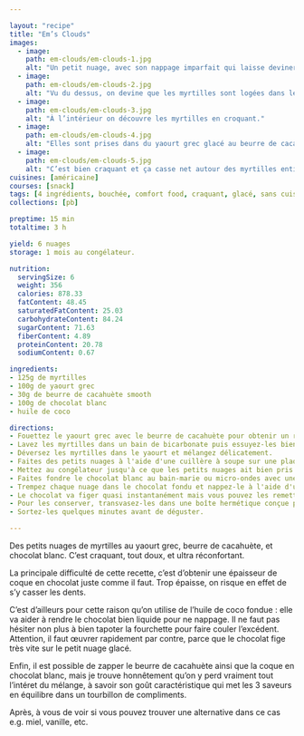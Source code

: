 ```yaml
---

layout: "recipe"
title: "Em’s Clouds"
images:
  - image:
    path: em-clouds/em-clouds-1.jpg
    alt: "Un petit nuage, avec son nappage imparfait qui laisse deviner la présence de myrtilles."
  - image:
    path: em-clouds/em-clouds-2.jpg
    alt: "Vu du dessus, on devine que les myrtilles sont logées dans le yaourt au beurre de cacahuète, avec une couleur un peu pâle."
  - image:
    path: em-clouds/em-clouds-3.jpg
    alt: "À l’intérieur on découvre les myrtilles en croquant."
  - image:
    path: em-clouds/em-clouds-4.jpg
    alt: "Elles sont prises dans du yaourt grec glacé au beurre de cacahuète, lui-même recouvert de chocolat blanc."
  - image:
    path: em-clouds/em-clouds-5.jpg
    alt: "C’est bien craquant et ça casse net autour des myrtilles entières."
cuisines: [américaine]
courses: [snack]
tags: [4 ingrédients, bouchée, comfort food, craquant, glacé, sans cuisson]
collections: [pb]

preptime: 15 min
totaltime: 3 h

yield: 6 nuages
storage: 1 mois au congélateur.

nutrition:
  servingSize: 6
  weight: 356
  calories: 878.33
  fatContent: 48.45
  saturatedFatContent: 25.03
  carbohydrateContent: 84.24
  sugarContent: 71.63
  fiberContent: 4.89
  proteinContent: 20.78
  sodiumContent: 0.67

ingredients:
- 125g de myrtilles
- 100g de yaourt grec
- 30g de beurre de cacahuète smooth
- 100g de chocolat blanc
- huile de coco

directions:
- Fouettez le yaourt grec avec le beurre de cacahuète pour obtenir un résultat bien lisse.
- Lavez les myrtilles dans un bain de bicarbonate puis essuyez-les bien sans les abîmer. 
- Déversez les myrtilles dans le yaourt et mélangez délicatement. 
- Faites des petits nuages à l'aide d'une cuillère à soupe sur une plaque ou un plat recouvert de papier cuisson et qui rentre dans votre congélateur.
- Mettez au congélateur jusqu'à ce que les petits nuages ait bien pris. Il faut compter entre 1h30 et 2h. 
- Faites fondre le chocolat blanc au bain-marie ou micro-ondes avec une noisette d’huile de coco et laissez refroidir un peu.
- Trempez chaque nuage dans le chocolat fondu et nappez-le à l'aide d'une fourchette. Tapotez pour laisser couler l'excédent puis déposez sur la plaque. 
- Le chocolat va figer quasi instantanément mais vous pouvez les remettre au congélateur pour assurer le coup. 
- Pour les conserver, transvasez-les dans une boîte hermétique conçue pour la congélation, ou dans un sac plastique en retirant le maximum d'air, et séparez-les avec du papier cuisson.
- Sortez-les quelques minutes avant de déguster. 

---
```


Des petits nuages de myrtilles au yaourt grec, beurre de cacahuète, et chocolat blanc. C’est craquant, tout doux, et ultra réconfortant.

La principale difficulté de cette recette, c’est d’obtenir une épaisseur de coque en chocolat juste comme il faut. Trop épaisse, on risque en effet de s’y casser les dents. 

C’est d’ailleurs pour cette raison qu’on utilise de l’huile de coco fondue&nbsp;: elle va aider à rendre le chocolat bien liquide pour ne nappage. Il ne faut pas hésiter non plus à bien tapoter la fourchette pour faire couler l’excédent. Attention, il faut œuvrer rapidement par contre, parce que le chocolat fige très vite sur le petit nuage glacé.

Enfin, il est possible de zapper le beurre de cacahuète ainsi que la coque en chocolat blanc, mais je trouve honnêtement qu’on y perd vraiment tout l’intéret du mélange, à savoir son goût caractéristique qui met les 3 saveurs en équilibre dans un tourbillon de compliments. 

Après, à vous de voir si vous pouvez trouver une alternative dans ce cas e.g. miel, vanille, etc.